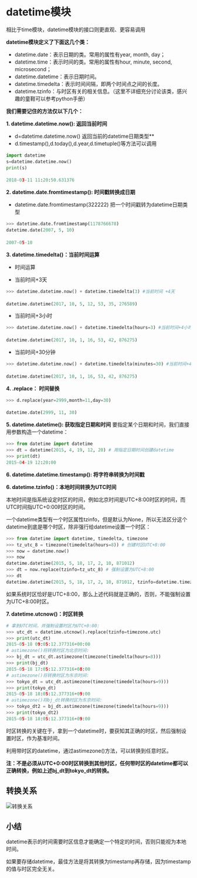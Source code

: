 # datetime模块

相比于time模块，datetime模块的接口则更直观、更容易调用

**datetime模块定义了下面这几个类：**

* datetime.date：表示日期的类。常用的属性有year, month, day；
* datetime.time：表示时间的类。常用的属性有hour, minute, second, microsecond；
* datetime.datetime：表示日期时间。
* datetime.timedelta：表示时间间隔，即两个时间点之间的长度。
* datetime.tzinfo：与时区有关的相关信息。（这里不详细充分讨论该类，感兴趣的童鞋可以参考python手册）


**我们需要记住的方法仅以下几个：**

**1. datetime.datetime.now(): 返回当前时间**
* d=datetime.datetime.now() 返回当前的datetime日期类型**
* d.timestamp(),d.today(),d.year,d.timetuple()等方法可以调用

```Python
import datetime
s=datetime.datetime.now()
print(s)

2018-03-11 11:20:50.631376
```


**2. datetime.date.fromtimestamp(): 时间戳转换成日期**
* datetime.date.fromtimestamp(322222) 把一个时间戳转为datetime日期类型

```Python
>>> datetime.date.fromtimestamp(1178766678)
datetime.date(2007, 5, 10)

2007-05-10
```


**3. datetime.timedelta()：当前时间运算**
* 时间运算

* 当前时间+3天

```python
>>> datetime.datetime.now() + datetime.timedelta(3) #当前时间 +4天

datetime.datetime(2017, 10, 5, 12, 53, 35, 276589)
```


* 当前时间+3小时

```python
>>> datetime.datetime.now() + datetime.timedelta(hours=3) #当前时间+4小时

datetime.datetime(2017, 10, 1, 16, 53, 42, 876275)
```

* 当前时间+30分钟

```python
>>> datetime.datetime.now() + datetime.timedelta(minutes=30) #当前时间+4小时

datetime.datetime(2017, 10, 1, 16, 53, 42, 876275)
```

**4. .replace： 时间替换**

```python
>>> d.replace(year=2999,month=11,day=30)

datetime.date(2999, 11, 30)
```

**5. datetime.datetime(): 获取指定日期和时间**
要指定某个日期和时间，我们直接用参数构造一个datetime：

```python
>>> from datetime import datetime
>>> dt = datetime(2015, 4, 19, 12, 20) # 用指定日期时间创建datetime
>>> print(dt)
2015-04-19 12:20:00
```

**6. datetime.datetime.timestamp(): 将字符串转换为时间戳**






**6. datetime.tzinfo()：本地时间转换为UTC时间**

本地时间是指系统设定时区的时间，例如北京时间是UTC+8:00时区的时间，而UTC时间指UTC+0:00时区的时间。

一个datetime类型有一个时区属性tzinfo，但是默认为None，所以无法区分这个datetime到底是哪个时区，除非强行给datetime设置一个时区：

```Python
>>> from datetime import datetime, timedelta, timezone
>>> tz_utc_8 = timezone(timedelta(hours=8)) # 创建时区UTC+8:00
>>> now = datetime.now()
>>> now
datetime.datetime(2015, 5, 18, 17, 2, 10, 871012)
>>> dt = now.replace(tzinfo=tz_utc_8) # 强制设置为UTC+8:00
>>> dt
datetime.datetime(2015, 5, 18, 17, 2, 10, 871012, tzinfo=datetime.timezone(datetime.timedelta(0, 28800)))
```

如果系统时区恰好是UTC+8:00，那么上述代码就是正确的，否则，不能强制设置为UTC+8:00时区。


**7. datetime.utcnow()：时区转换**

```Python
# 拿到UTC时间，并强制设置时区为UTC+0:00:
>>> utc_dt = datetime.utcnow().replace(tzinfo=timezone.utc)
>>> print(utc_dt)
2015-05-18 09:05:12.377316+00:00
# astimezone()将转换时区为北京时间:
>>> bj_dt = utc_dt.astimezone(timezone(timedelta(hours=8)))
>>> print(bj_dt)
2015-05-18 17:05:12.377316+08:00
# astimezone()将转换时区为东京时间:
>>> tokyo_dt = utc_dt.astimezone(timezone(timedelta(hours=9)))
>>> print(tokyo_dt)
2015-05-18 18:05:12.377316+09:00
# astimezone()将bj_dt转换时区为东京时间:
>>> tokyo_dt2 = bj_dt.astimezone(timezone(timedelta(hours=9)))
>>> print(tokyo_dt2)
2015-05-18 18:05:12.377316+09:00
```

时区转换的关键在于，拿到一个datetime时，要获知其正确的时区，然后强制设置时区，作为基准时间。

利用带时区的datetime，通过astimezone()方法，可以转换到任意时区。

**注：不是必须从UTC+0:00时区转换到其他时区，任何带时区的datetime都可以正确转换，例如上述bj_dt到tokyo_dt的转换。**


## 转换关系

![转换关系](..\..\代码案例文稿\datetime转换.png)

## 小结

datetime表示的时间需要时区信息才能确定一个特定的时间，否则只能视为本地时间。

如果要存储datetime，最佳方法是将其转换为timestamp再存储，因为timestamp的值与时区完全无关。
